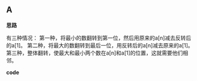## A





**思路**

有三种情况：
	第一种，将最小的数翻转到第一位，然后用原来的a[n]减去反转后的a[1]。
	第二种，将最大的数翻转到最后一位，用反转后的a[n]减去原来的a[1]。
	第三种，整体翻转，使最大和最小两个数在a[n]和a[1]的位置，这就需要他们相邻。



**code**

